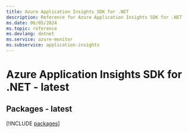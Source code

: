 ```yaml
---
title: Azure Application Insights SDK for .NET
description: Reference for Azure Application Insights SDK for .NET
ms.date: 06/05/2024
ms.topic: reference
ms.devlang: dotnet
ms.service: azure-monitor
ms.subservice: application-insights
---
```

# Azure Application Insights SDK for .NET - latest
## Packages - latest
[!INCLUDE [packages](application-insights-index.md)]